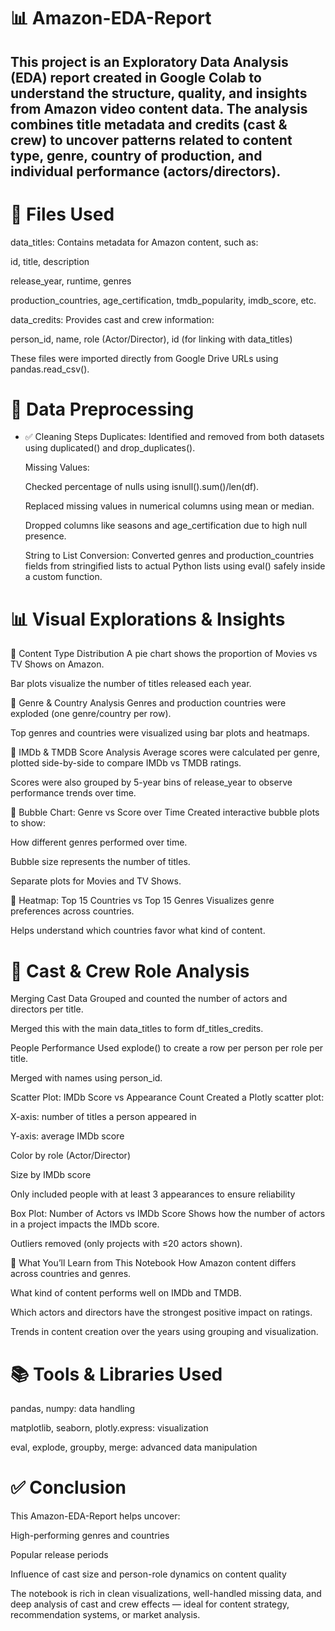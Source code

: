 # 📊 Amazon-EDA-Report
This project is an Exploratory Data Analysis (EDA) report created in Google Colab to understand the structure, quality, and insights from Amazon video content data. The analysis combines title metadata and credits (cast & crew) to uncover patterns related to content type, genre, country of production, and individual performance (actors/directors).
---
# 📁 Files Used
data_titles: Contains metadata for Amazon content, such as:

id, title, description

release_year, runtime, genres

production_countries, age_certification, tmdb_popularity, imdb_score, etc.

data_credits: Provides cast and crew information:

person_id, name, role (Actor/Director), id (for linking with data_titles)

These files were imported directly from Google Drive URLs using pandas.read_csv().

# 🔄 Data Preprocessing
- ✅ Cleaning Steps
  Duplicates: Identified and removed from both datasets using duplicated() and drop_duplicates().
  
  Missing Values:
  
  Checked percentage of nulls using isnull().sum()/len(df).
  
  Replaced missing values in numerical columns using mean or median.
  
  Dropped columns like seasons and age_certification due to high null presence.
  
  String to List Conversion: Converted genres and production_countries fields from stringified lists to actual Python lists using eval() safely inside a custom function.

# 📊 Visual Explorations & Insights
  🔸 Content Type Distribution
  A pie chart shows the proportion of Movies vs TV Shows on Amazon.
  
  Bar plots visualize the number of titles released each year.
  
  🔸 Genre & Country Analysis
  Genres and production countries were exploded (one genre/country per row).
  
  Top genres and countries were visualized using bar plots and heatmaps.
  
  🔸 IMDb & TMDB Score Analysis
  Average scores were calculated per genre, plotted side-by-side to compare IMDb vs TMDB ratings.
  
  Scores were also grouped by 5-year bins of release_year to observe performance trends over time.
  
  🔸 Bubble Chart: Genre vs Score over Time
  Created interactive bubble plots to show:
  
  How different genres performed over time.
  
  Bubble size represents the number of titles.
  
  Separate plots for Movies and TV Shows.
  
  🔸 Heatmap: Top 15 Countries vs Top 15 Genres
  Visualizes genre preferences across countries.
  
  Helps understand which countries favor what kind of content.

# 👤 Cast & Crew Role Analysis
  Merging Cast Data
  Grouped and counted the number of actors and directors per title.
  
  Merged this with the main data_titles to form df_titles_credits.
  
  People Performance
  Used explode() to create a row per person per role per title.
  
  Merged with names using person_id.
  
  Scatter Plot: IMDb Score vs Appearance Count
  Created a Plotly scatter plot:
  
  X-axis: number of titles a person appeared in
  
  Y-axis: average IMDb score
  
  Color by role (Actor/Director)
  
  Size by IMDb score
  
  Only included people with at least 3 appearances to ensure reliability
  
  Box Plot: Number of Actors vs IMDb Score
  Shows how the number of actors in a project impacts the IMDb score.
  
  Outliers removed (only projects with ≤20 actors shown).
  
  📌 What You’ll Learn from This Notebook
  How Amazon content differs across countries and genres.
  
  What kind of content performs well on IMDb and TMDB.
  
  Which actors and directors have the strongest positive impact on ratings.
  
  Trends in content creation over the years using grouping and visualization.

# 📚 Tools & Libraries Used
  pandas, numpy: data handling
  
  matplotlib, seaborn, plotly.express: visualization
  
  eval, explode, groupby, merge: advanced data manipulation

# ✅ Conclusion
  This Amazon-EDA-Report helps uncover:
  
  High-performing genres and countries
  
  Popular release periods
  
  Influence of cast size and person-role dynamics on content quality
  
  The notebook is rich in clean visualizations, well-handled missing data, and deep analysis of cast and crew effects — ideal for content strategy, recommendation systems, or market analysis.

